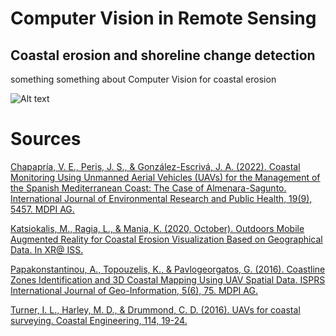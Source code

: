 # Computer Vision in Remote Sensing
## Coastal erosion and shoreline change detection
something something about Computer Vision for coastal erosion

![Alt text](https://assets.digitalocean.com/articles/alligator/boo.svg "a title")

# Sources
[Chapapría, V. E., Peris, J. S., & González-Escrivá, J. A. (2022). Coastal Monitoring Using Unmanned Aerial Vehicles (UAVs) for the Management of the Spanish Mediterranean Coast: The Case of Almenara-Sagunto. International Journal of Environmental Research and Public Health, 19(9), 5457. MDPI AG.](https://www.mdpi.com/1660-4601/19/9/5457)


[Katsiokalis, M., Ragia, L., & Mania, K. (2020, October). Outdoors Mobile Augmented Reality for Coastal Erosion Visualization Based on Geographical Data. In XR@ ISS.](http://surreal.tuc.gr/wp-content/uploads/2022/06/Outdoors-Mobile-Augmented-Reality-for-Coastal-Erosion.pdf)


[Papakonstantinou, A., Topouzelis, K., & Pavlogeorgatos, G. (2016). Coastline Zones Identification and 3D Coastal Mapping Using UAV Spatial Data. ISPRS International Journal of Geo-Information, 5(6), 75. MDPI AG.](https://www.mdpi.com/2220-9964/5/6/75)


[Turner, I. L., Harley, M. D., & Drummond, C. D. (2016). UAVs for coastal surveying. Coastal Engineering, 114, 19-24.](https://doi.org/10.1016/j.coastaleng.2016.03.011)
